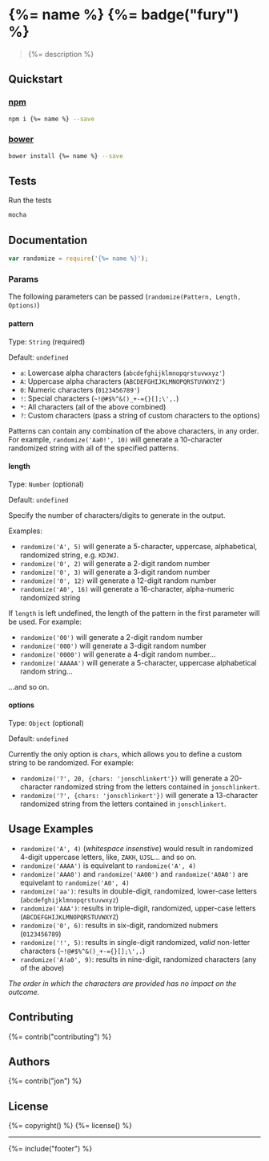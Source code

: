 # {%= name %} {%= badge("fury") %}

> {%= description %}

## Quickstart

### [npm](https://npmjs.org/)

```bash
npm i {%= name %} --save
```

### [bower](https://github.com/bower/bower)

```bash
bower install {%= name %} --save
```

## Tests

Run the tests

```bash
mocha
```

## Documentation

```js
var randomize = require('{%= name %}');
```

### Params

The following parameters can be passed (`randomize(Pattern, Length, Options)`)

#### pattern
Type: `String` (required)

Default: `undefined`

* `a`: Lowercase alpha characters (`abcdefghijklmnopqrstuvwxyz'`)
* `A`: Uppercase alpha characters (`ABCDEFGHIJKLMNOPQRSTUVWXYZ'`)
* `0`: Numeric characters (`0123456789'`)
* `!`: Special characters (`~!@#$%^&()_+-={}[];\',.`)
* `*`: All characters (all of the above combined)
* `?`: Custom characters (pass a string of custom characters to the options)

Patterns can contain any combination of the above characters, in any order. For example, `randomize('Aa0!', 10)` will generate a 10-character randomized string with all of the specified patterns.

#### length
Type: `Number` (optional)

Default: `undefined`

Specify the number of characters/digits to generate in the output.

Examples:

* `randomize('A', 5)` will generate a 5-character, uppercase, alphabetical, randomized string, e.g. `KDJWJ`.
* `randomize('0', 2)` will generate a 2-digit random number
* `randomize('0', 3)` will generate a 3-digit random number
* `randomize('0', 12)` will generate a 12-digit random number
* `randomize('A0', 16)` will generate a 16-character, alpha-numeric randomized string

If `length` is left undefined, the length of the pattern in the first parameter will be used. For example:

* `randomize('00')` will generate a 2-digit random number
* `randomize('000')` will generate a 3-digit random number
* `randomize('0000')` will generate a 4-digit random number...
* `randomize('AAAAA')` will generate a 5-character, uppercase alphabetical random string...

...and so on.

#### options
Type: `Object` (optional)

Default: `undefined`

Currently the only option is `chars`, which allows you to define a custom string to be randomized. For example:

* `randomize('?', 20, {chars: 'jonschlinkert'})` will generate a 20-character randomized string from the letters contained in `jonschlinkert`.
* `randomize('?', {chars: 'jonschlinkert'})` will generate a 13-character randomized string from the letters contained in `jonschlinkert`.


## Usage Examples

* `randomize('A', 4)` (_whitespace insenstive_) would result in randomized 4-digit uppercase letters, like, `ZAKH`, `UJSL`... and so on.
* `randomize('AAAA')` is equivelant to `randomize('A', 4)`
* `randomize('AAA0')` and `randomize('AA00')` and `randomize('A0A0')` are equivelant to `randomize('A0', 4)`
* `randomize('aa')`: results in double-digit, randomized, lower-case letters (`abcdefghijklmnopqrstuvwxyz`)
* `randomize('AAA')`: results in triple-digit, randomized, upper-case letters (`ABCDEFGHIJKLMNOPQRSTUVWXYZ`)
* `randomize('0', 6)`: results in six-digit, randomized nubmers (`0123456789`)
* `randomize('!', 5)`: results in single-digit randomized, _valid_ non-letter characters (`~!@#$%^&()_+-={}[];\',.`)
* `randomize('A!a0', 9)`: results in nine-digit, randomized characters (any of the above)

_The order in which the characters are provided has no impact on the outcome._

## Contributing
{%= contrib("contributing") %}

## Authors
{%= contrib("jon") %}

## License
{%= copyright() %}
{%= license() %}

***

{%= include("footer") %}